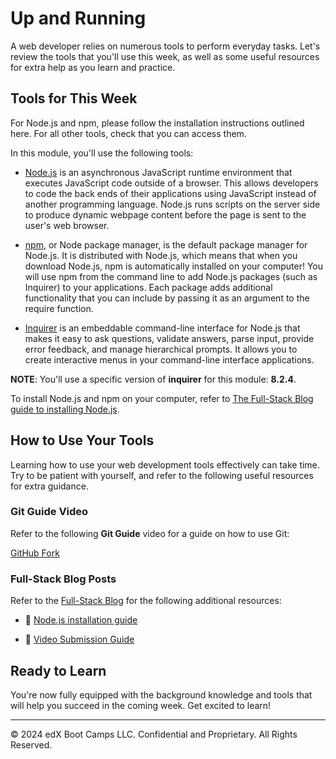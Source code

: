 # Up and Running
A web developer relies on numerous tools to perform everyday tasks. Let's review the tools that you'll use this week, as well as some useful resources for extra help as you learn and practice.

## Tools for This Week
For Node.js and npm, please follow the installation instructions outlined here. For all other tools, check that you can access them.

In this module, you'll use the following tools:

* [Node.js](https://nodejs.org/en/) is an asynchronous JavaScript runtime environment that executes JavaScript code outside of a browser. This allows developers to code the back ends of their applications using JavaScript instead of another programming language. Node.js runs scripts on the server side to produce dynamic webpage content before the page is sent to the user's web browser.

* [npm](https://www.npmjs.com/), or Node package manager, is the default package manager for Node.js. It is distributed with Node.js, which means that when you download Node.js, npm is automatically installed on your computer! You will use npm from the command line to add Node.js packages (such as Inquirer) to your applications. Each package adds additional functionality that you can include by passing it as an argument to the require function.

* [Inquirer](https://www.npmjs.com/package/inquirer/v/8.2.4) is an embeddable command-line interface for Node.js that makes it easy to ask questions, validate answers, parse input, provide error feedback, and manage hierarchical prompts. It allows you to create interactive menus in your command-line interface applications.

**NOTE**: 
You'll use a specific version of **inquirer** for this module: **8.2.4**.

To install Node.js and npm on your computer, refer to [The Full-Stack Blog guide to installing Node.js](https://coding-boot-camp.github.io/full-stack/nodejs/how-to-install-nodejs).

## How to Use Your Tools
Learning how to use your web development tools effectively can take time. Try to be patient with yourself, and refer to the following useful resources for extra guidance.

### Git Guide Video
Refer to the following **Git Guide** video for a guide on how to use Git:

[GitHub Fork](https://www.youtube.com/watch?v=l5NrYIa_aG4)

### Full-Stack Blog Posts
Refer to the [Full-Stack Blog](https://coding-boot-camp.github.io/full-stack/) for the following additional resources:

* 📖 [Node.js installation guide](https://coding-boot-camp.github.io/full-stack/nodejs/how-to-install-nodejs)

* 📖 [Video Submission Guide](https://coding-boot-camp.github.io/full-stack/computer-literacy/video-submission-guide)

## Ready to Learn
You're now fully equipped with the background knowledge and tools that will help you succeed in the coming week. Get excited to learn!

---
© 2024 edX Boot Camps LLC. Confidential and Proprietary. All Rights Reserved.
